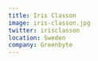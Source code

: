 ```yaml
---
title: Iris Classon
image: iris-classon.jpg
twitter: irisclasson
location: Sweden
company: Greenbyte
---
```


